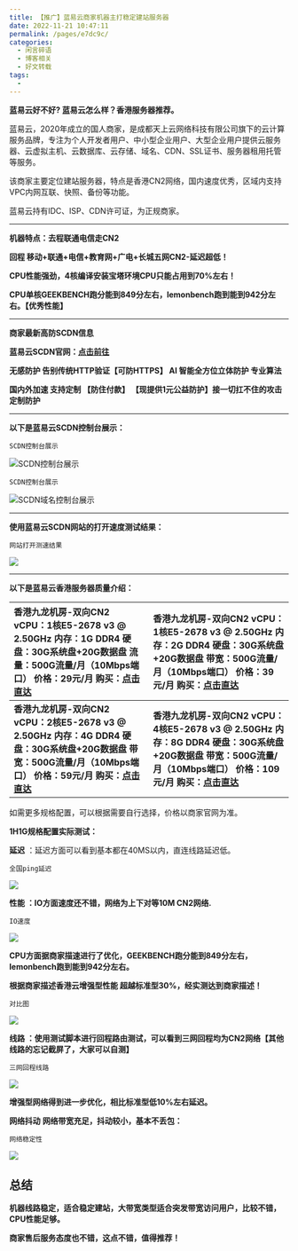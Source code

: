 ```yaml
---
title: 【推广】蓝易云商家机器主打稳定建站服务器
date: 2022-11-21 10:47:11
permalink: /pages/e7dc9c/
categories:
  - 闲言碎语
  - 博客相关
  - 好文转载
tags:
  -
---
```



**蓝易云好不好? 蓝易云怎么样？香港服务器推荐。**

蓝易云，2020年成立的国人商家，是成都天上云网络科技有限公司旗下的云计算服务品牌，专注为个人开发者用户、中小型企业用户、大型企业用户提供云服务器、云虚拟主机、云数据库、云存储、域名、CDN、SSL证书、服务器租用托管等服务。

该商家主要定位建站服务器，特点是香港CN2网络，国内速度优秀，区域内支持VPC内网互联、快照、备份等功能。

蓝易云持有IDC、ISP、CDN许可证，为正规商家。

------

**机器特点：去程联通电信走CN2**

**回程 移动+联通+电信+教育网+广电+长城五网CN2-延迟超低！**

**CPU性能强劲，4核编译安装宝塔环境CPU只能占用到70%左右！**

**CPU单核GEEKBENCH跑分能到849分左右，lemonbench跑到能到942分左右。【优秀性能】**

------

**商家最新高防SCDN信息**

**蓝易云SCDN官网：[点击前往](https://www.tsycdn.com/)**

**无感防护 告别传统HTTP验证【可防HTTPS】 AI 智能全方位立体防护 专业算法**

**国内外加速 支持定制 【防住付款】 【现提供1元公益防护】接一切扛不住的攻击定制防护**

------

**以下是蓝易云SCDN控制台展示：**

`SCDN控制台展示`

![SCDN控制台展示](http://t.eryajf.net/imgs/2022/11/2d462468b5e3c8d2.png)

`SCDN控制台展示`

![SCDN域名控制台展示](http://t.eryajf.net/imgs/2022/11/85dcd039384622fa.png)


------

**使用蓝易云SCDN网站的打开速度测试结果：**

`网站打开测速结果`

![](http://t.eryajf.net/imgs/2022/11/92fff10f2374441e.jpg)


------

**以下是蓝易云香港服务器质量介绍：**

| 香港九龙机房-双向CN2 vCPU：1核E5-2678 v3 @ 2.50GHz 内存：1G DDR4 硬盘：30G系统盘+20G数据盘 流量：500G流量/月（10Mbps端口） 价格：29元/月 购买：[点击直达](https://www.tsyvps.com/cart?action=configureproduct&pid=37) | 香港九龙机房-双向CN2 vCPU：1核E5-2678 v3 @ 2.50GHz 内存：2G DDR4 硬盘：30G系统盘+20G数据盘 带宽：500G流量/月（10Mbps端口） 价格：39元/月 购买：[点击直达](https://www.tsyvps.com/cart?action=configureproduct&pid=37) |
| :----------------------------------------------------------- | :----------------------------------------------------------- |
| **香港九龙机房-双向CN2 vCPU：2核E5-2678 v3 @ 2.50GHz 内存：4G DDR4  硬盘：30G系统盘+20G数据盘 带宽：500G流量/月（10Mbps端口） 价格：59元/月 购买：[点击直达](https://www.tsyvps.com/cart?action=configureproduct&pid=37)** | **香港九龙机房-双向CN2 vCPU：4核E5-2678 v3 @ 2.50GHz 内存：8G DDR4 硬盘：30G系统盘+20G数据盘 带宽：500G流量/月（10Mbps端口） 价格：109元/月 购买：[点击直达](https://www.tsyvps.com/cart?action=configureproduct&pid=37)** |

如需更多规格配置，可以根据需要自行选择，价格以商家官网为准。

**1H1G规格配置实际测试：**

**延迟** ：延迟方面可以看到基本都在40MS以内，直连线路延迟低。

`全国ping延迟`

![](http://t.eryajf.net/imgs/2022/11/992c79335de46a69.png)

**性能 ：IO方面速度还不错，网络为上下对等10M CN2网络.**

`IO速度`

![](http://t.eryajf.net/imgs/2022/11/b9edae7e0c9e0275.png)


**CPU方面据商家描速进行了优化，GEEKBENCH跑分能到849分左右，lemonbench跑到能到942分左右。**

**根据商家描述香港云增强型性能 超越标准型30%，经实测达到商家描述！**

`对比图`

![](http://t.eryajf.net/imgs/2022/11/a9490801a576279d.png)



**线路 ：使用测试脚本进行回程路由测试，可以看到三网回程均为CN2网络【其他线路的忘记截屏了，大家可以自测】**

`三网回程线路`

![](http://t.eryajf.net/imgs/2022/11/2df687ed60084c21.png)


**增强型网络得到进一步优化，相比标准型低10%左右延迟。**

**网络抖动**
**网络带宽充足，抖动较小，基本不丢包：**

`网络稳定性`

![](http://t.eryajf.net/imgs/2022/11/9241824cd8830bb0.png)

## 总结

**机器线路稳定，适合稳定建站，大带宽类型适合突发带宽访问用户，比较不错，CPU性能足够。**

**商家售后服务态度也不错，这点不错，值得推荐！**